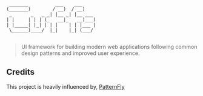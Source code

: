 ```
 _______          ___    ___     
(_______)        / __)  / __)    
 _       _   _ _| |__ _| |__ ___ 
| |     | | | (_   __|_   __)___)
| |_____| |_| | | |    | | |___ |
 \______)____/  |_|    |_| (___/ 
                                 
```
                         
> UI framework for building modern web applications following common design patterns and improved user experience.

## Credits

This project is heavily influenced by, [PatternFly](https://www.patternfly.org)
